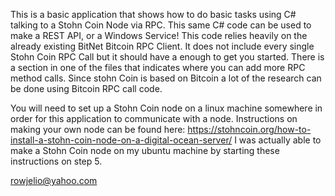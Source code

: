 This is a basic application that shows how to do basic tasks using C# talking to a Stohn Coin Node via RPC.  This same C# code can be used to make a REST API, or a Windows Service!  This code relies heavily on the already existing BitNet Bitcoin RPC Client.  It does not include every single Stohn Coin RPC Call but it should have a enough to get you started.  There is a section in one of the files that indicates where you can add more RPC method calls.  Since stohn Coin is based on Bitcoin a lot of the research can be done using Bitcoin RPC call code.

You will need to set up a Stohn Coin node on a linux machine somewhere in order for this application to communicate with a node.  Instructions on making your own node can be found here:
https://stohncoin.org/how-to-install-a-stohn-coin-node-on-a-digital-ocean-server/
I was actually able to make a Stohn Coin node on my ubuntu machine by starting these instructions on step 5.

rowjelio@yahoo.com
